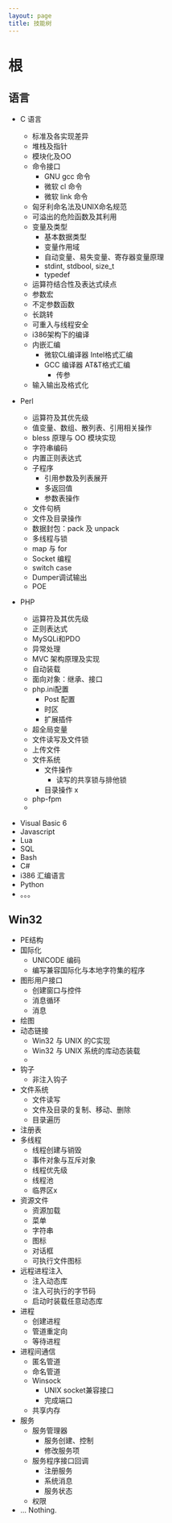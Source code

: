 ```yaml
---
layout: page
title: 技能树
---
```


# 根

## 语言
* C 语言
	* 标准及各实现差异
	* 堆栈及指针
   * 模块化及OO
	* 命令接口
		* GNU gcc 命令
		* 微软 cl 命令
		* 微软 link 命令
	* 匈牙利命名法及UNIX命名规范
	* 可溢出的危险函数及其利用
	* 变量及类型
		* 基本数据类型
		* 变量作用域
		* 自动变量、易失变量、寄存器变量原理
		* stdint, stdbool, size_t
		* typedef
	* 运算符结合性及表达式续点
	* 参数宏
	* 不定参数函数
	* 长跳转
	* 可重入与线程安全
	* i386架构下的编译
	* 内嵌汇编
		* 微软CL编译器 Intel格式汇编
		* GCC 编译器 AT&T格式汇编
			* 传参
	* 输入输出及格式化

* Perl
	* 运算符及其优先级
	* 值变量、数组、散列表、引用相关操作
	* bless 原理与 OO 模块实现
	* 字符串编码
	* 内置正则表达式
	* 子程序
		* 引用参数及列表展开
		* 多返回值
		* 参数表操作
	* 文件句柄
	* 文件及目录操作
	* 数据封包：pack 及 unpack
	* 多线程与锁
	* map 与 for
	* Socket 编程
	* switch case
	* Dumper调试输出
	* POE

* PHP
	* 运算符及其优先级
	* 正则表达式
	* MySQLi和PDO
	* 异常处理
	* MVC 架构原理及实现
	* 自动装载
	* 面向对象：继承、接口
	* php.ini配置
		* Post 配置
		* 时区
		* 扩展插件
	* 超全局变量
	* 文件读写及文件锁
	* 上传文件
	* 文件系统
		* 文件操作
			* 读写的共享锁与排他锁
		* 目录操作 x
	* php-fpm
	* 

-  Visual Basic 6
-  Javascript
-  Lua
-  SQL
-  Bash
-  C#
-   i386 汇编语言
-   Python
-  。。。
## Win32
* PE结构
* 国际化
	* UNICODE 编码
	* 编写兼容国际化与本地字符集的程序
* 图形用户接口
	* 创建窗口与控件
	* 消息循环
	* 消息
* 绘图
* 动态链接
	* Win32 与 UNIX 的C实现
	* Win32 与 UNIX 系统的库动态装载
	* 
* 钩子
	* 非注入钩子
* 文件系统
	* 文件读写
	* 文件及目录的复制、移动、删除
	* 目录遍历
* 注册表
* 多线程
	* 线程创建与销毁
	* 事件对象与互斥对象
	* 线程优先级
	* 线程池
	* 临界区x
* 资源文件
	* 资源加载
	* 菜单
	* 字符串
	* 图标
	* 对话框
	* 可执行文件图标
* 远程进程注入
	* 注入动态库
	* 注入可执行的字节码
	* 启动时装载任意动态库
* 进程
	* 创建进程
	* 管道重定向
	* 等待进程
* 进程间通信
	* 匿名管道
	* 命名管道
	* Winsock
		* UNIX socket兼容接口
		* 完成端口
	* 共享内存
* 服务
	* 服务管理器
		* 服务创建、控制
		* 修改服务项
	* 服务程序接口回调
		* 注册服务
		* 系统消息
		* 服务状态
	* 权限
* ...
Nothing.
